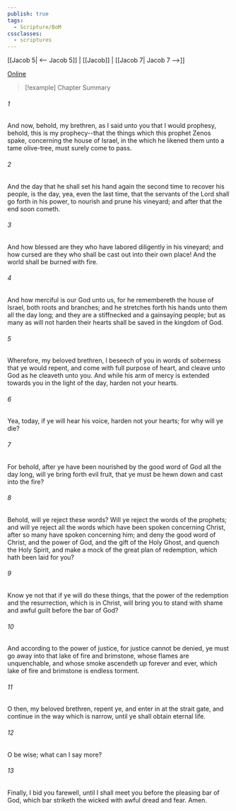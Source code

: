 ```yaml
---
publish: true
tags:
  - Scripture/BoM
cssclasses:
  - scriptures
---
```

[[Jacob 5| <-- Jacob 5]] | [[Jacob]] | [[Jacob 7| Jacob 7 -->]]

[Online](https://churchofjesuschrist.org/study/scriptures/bofm/jacob/6?lang=eng)

>[!example] Chapter Summary
>
###### 1
And now, behold, my brethren, as I said unto you that I would prophesy, behold, this is my prophecy--that the things which this prophet Zenos spake, concerning the house of Israel, in the which he likened them unto a tame olive-tree, must surely come to pass.
###### 2
And the day that he shall set his hand again the second time to recover his people, is the day, yea, even the last time, that the servants of the Lord shall go forth in his power, to nourish and prune his vineyard; and after that the end soon cometh.
###### 3
And how blessed are they who have labored diligently in his vineyard; and how cursed are they who shall be cast out into their own place! And the world shall be burned with fire.
###### 4
And how merciful is our God unto us, for he remembereth the house of Israel, both roots and branches; and he stretches forth his hands unto them all the day long; and they are a stiffnecked and a gainsaying people; but as many as will not harden their hearts shall be saved in the kingdom of God.
###### 5
Wherefore, my beloved brethren, I beseech of you in words of soberness that ye would repent, and come with full purpose of heart, and cleave unto God as he cleaveth unto you. And while his arm of mercy is extended towards you in the light of the day, harden not your hearts.
###### 6
Yea, today, if ye will hear his voice, harden not your hearts; for why will ye die?
###### 7
For behold, after ye have been nourished by the good word of God all the day long, will ye bring forth evil fruit, that ye must be hewn down and cast into the fire?
###### 8
Behold, will ye reject these words? Will ye reject the words of the prophets; and will ye reject all the words which have been spoken concerning Christ, after so many have spoken concerning him; and deny the good word of Christ, and the power of God, and the gift of the Holy Ghost, and quench the Holy Spirit, and make a mock of the great plan of redemption, which hath been laid for you?
###### 9
Know ye not that if ye will do these things, that the power of the redemption and the resurrection, which is in Christ, will bring you to stand with shame and awful guilt before the bar of God?
###### 10
And according to the power of justice, for justice cannot be denied, ye must go away into that lake of fire and brimstone, whose flames are unquenchable, and whose smoke ascendeth up forever and ever, which lake of fire and brimstone is endless torment.
###### 11
O then, my beloved brethren, repent ye, and enter in at the strait gate, and continue in the way which is narrow, until ye shall obtain eternal life.
###### 12
O be wise; what can I say more?
###### 13
Finally, I bid you farewell, until I shall meet you before the pleasing bar of God, which bar striketh the wicked with awful dread and fear. Amen.



